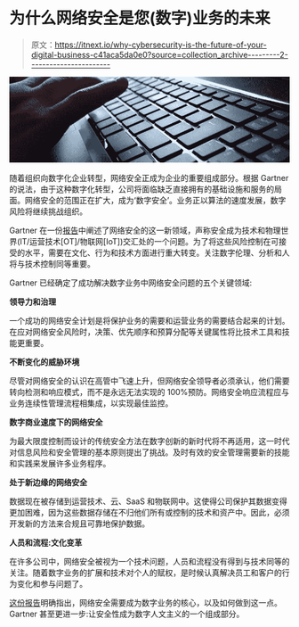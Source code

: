 # 为什么网络安全是您(数字)业务的未来

> 原文：<https://itnext.io/why-cybersecurity-is-the-future-of-your-digital-business-c41aca5da0e0?source=collection_archive---------2----------------------->

![](img/09fac95639b6f1f65728895f76b8e68c.png)

随着组织向数字化企业转型，网络安全正成为企业的重要组成部分。根据 Gartner 的说法，由于这种数字化转型，公司将面临缺乏直接拥有的基础设施和服务的局面。网络安全的范围正在扩大，成为‘数字安全’。业务正以算法的速度发展，数字风险将继续挑战组织。

Gartner 在一份[报告](https://www.gartner.com/doc/3332117?ref=SiteSearch&refval=&pcp=mpe)中阐述了网络安全的这一新领域，声称安全成为技术和物理世界(IT/运营技术[OT]/物联网[IoT])交汇处的一个问题。为了将这些风险控制在可接受的水平，需要在文化、行为和技术方面进行重大转变。关注数字伦理、分析和人将与技术控制同等重要。

Gartner 已经确定了成功解决数字业务中网络安全问题的五个关键领域:

**领导力和治理**

一个成功的网络安全计划是将保护业务的需要和运营业务的需要结合起来的计划。在应对网络安全风险时，决策、优先顺序和预算分配等关键属性将比技术工具和技能更重要。

**不断变化的威胁环境**

尽管对网络安全的认识在高管中飞速上升，但网络安全领导者必须承认，他们需要转向检测和响应模式，而不是永远无法实现的 100%预防。网络安全响应流程应与业务连续性管理流程相集成，以实现最佳监控。

**数字商业速度下的网络安全**

为最大限度控制而设计的传统安全方法在数字创新的新时代将不再适用，这一时代对信息风险和安全管理的基本原则提出了挑战。及时有效的安全管理需要新的技能和实践来发展许多业务程序。

**处于新边缘的网络安全**

数据现在被存储到运营技术、云、SaaS 和物联网中。这使得公司保护其数据变得更加困难，因为这些数据存储在不归他们所有或控制的技术和资产中。因此，必须开发新的方法来合规且可靠地保护数据。

**人员和流程:文化变革**

在许多公司中，网络安全被视为一个技术问题，人员和流程没有得到与技术同等的关注。随着数字业务的扩展和技术对个人的赋权，是时候认真解决员工和客户的行为变化和参与问题了。

[这份报告](https://www.gartner.com/doc/3332117?ref=SiteSearch&refval=&pcp=mpe)明确指出，网络安全需要成为数字业务的核心，以及如何做到这一点。Gartner 甚至更进一步:让安全性成为数字人文主义的一个组成部分。